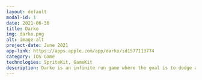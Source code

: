 ```yaml
---
layout: default
modal-id: 1
date: 2021-06-30
title: Darko
img: darko.png
alt: image-alt
project-date: June 2021
app-link: https://apps.apple.com/app/darko/id1577113774
category: iOS Game
technologies: SpriteKit, GameKit
description: Darko is an infinite run game where the goal is to dodge as many enemies as possible. The SpriteKit framework was used entirely for its construction.  
---
```


